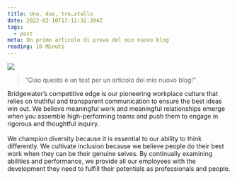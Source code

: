 ```yaml
---
title: Uno, due, tre…stallo
date: 2022-02-10T17:11:32.394Z
tags:
  - post
meta: Un primo articolo di prova del mio nuovo blog
reading: 10 Minuti
---
```

![](/assets/man.jpg)

> "Ciao questo è un test per un articolo del mio nuovo blog!"

Bridgewater’s competitive edge is our pioneering workplace culture that relies on truthful and transparent communication to ensure the best ideas win out. We believe meaningful work and meaningful relationships emerge when you assemble high-performing teams and push them to engage in rigorous and thoughtful inquiry.\
\
We champion diversity because it is essential to our ability to think differently. We cultivate inclusion because we believe people do their best work when they can be their genuine selves. By continually examining abilities and performance, we provide all our employees with the development they need to fulfill their potentials as professionals and people.